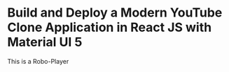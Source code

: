# Build and Deploy a Modern YouTube Clone Application in React JS with Material UI 5

This is a Robo-Player
